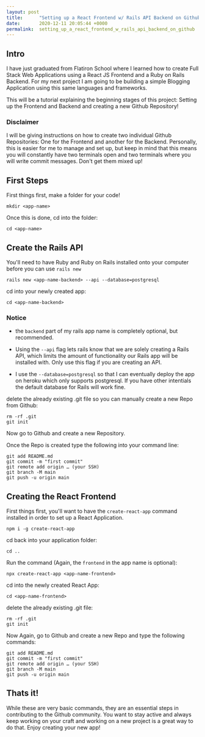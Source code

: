 ```yaml
---
layout: post
title:      "Setting up a React Frontend w/ Rails API Backend on Github"
date:       2020-12-11 20:05:44 +0000
permalink:  setting_up_a_react_frontend_w_rails_api_backend_on_github
---
```



## Intro

I have just graduated from Flatiron School where I learned how to create Full Stack Web Applications using a React JS Frontend and a Ruby on Rails Backend. For my next project I am going to be building a simple Blogging Application using this same languages and frameworks.

This will be a tutorial explaining the beginning stages of this project: Setting up the Frontend and Backend and creating a new Github Repository!

### Disclaimer

I will be giving instructions on how to create two individual Github Repositories: One for the Frontend and another for the Backend. Personally, this is easier for me to manage and set up, but keep in mind that this means you will constantly have two terminals open and two terminals where you will write commit messages. Don't get them mixed up!

## First Steps

First things first, make a folder for your code!

```
mkdir <app-name>
```

Once this is done, cd into the folder:

```
cd <app-name>
```

## Create the Rails API

You'll need to have Ruby and Ruby on Rails installed onto your computer before you can use `rails new`

```
rails new <app-name-backend> --api --database=postgresql
```

cd into your newly created app:

```
cd <app-name-backend>
```

### Notice

* the `backend` part of my rails app name is completely optional, but recommended.

* Using the `--api` flag lets rails know that we are solely creating a Rails API, which limits the amount of functionality our Rails app will be installed with. Only use this flag if you are creating an API.

* I use the `--database=postgresql` so that I can eventually deploy the app on heroku which only supports postgresql. If you have other intentials the default database for Rails will work fine.

delete the already existing .git file so you can manually create a new Repo from Github:

```
rm -rf .git
git init
```

Now go to Github and create a new Repository.

Once the Repo is created type the following into your command line:

```
git add README.md
git commit -m "first commit"
git remote add origin … (your SSH)
git branch -M main
git push -u origin main
```

## Creating the React Frontend

First things first, you'll want to have the `create-react-app` command installed in order to set up a React Application.

```
npm i -g create-react-app
```

cd back into your application folder:

```
cd ..
```

Run the command (Again, the `frontend` in the app name is optional):

```
npx create-react-app <app-name-frontend>
```

cd into the newly created React App:

```
cd <app-name-frontend>
```

delete the already existing .git file:

```
rm -rf .git
git init
```

Now Again, go to Github and create a new Repo and type the following commands:

```
git add README.md
git commit -m "first commit"
git remote add origin … (your SSH)
git branch -M main
git push -u origin main
```

## Thats it!

While these are very basic commands, they are an essential steps in contributing to the Github community. You want to stay active and always keep working on your craft and working on a new project is a great way to do that. Enjoy creating your new app!







